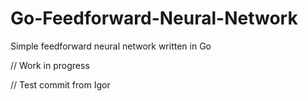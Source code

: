 # Go-Feedforward-Neural-Network
Simple feedforward neural network written in Go

// Work in progress

// Test commit from Igor 
